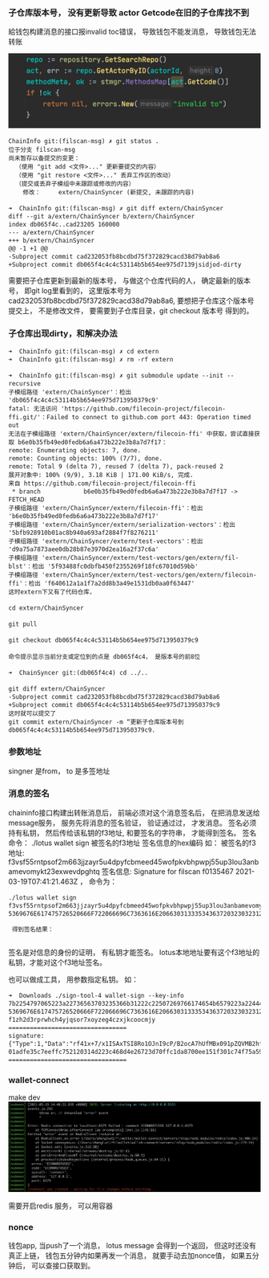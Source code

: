 ### 子仓库版本号， 没有更新导致 actor Getcode在旧的子仓库找不到

給钱包构建消息的接口报invalid toc错误， 导致钱包不能发消息， 导致钱包无法转账

![-w732](media/16148458286975.jpg)

```
ChainInfo git:(filscan-msg) ✗ git status .
位于分支 filscan-msg
尚未暂存以备提交的变更：
  （使用 "git add <文件>..." 更新要提交的内容）
  （使用 "git restore <文件>..." 丢弃工作区的改动）
  （提交或丢弃子模组中未跟踪或修改的内容）
	修改：     extern/ChainSyncer (新提交, 未跟踪的内容)

➜  ChainInfo git:(filscan-msg) ✗ git diff extern/ChainSyncer
diff --git a/extern/ChainSyncer b/extern/ChainSyncer
index db065f4c..cad23205 160000
--- a/extern/ChainSyncer
+++ b/extern/ChainSyncer
@@ -1 +1 @@
-Subproject commit cad232053fb8bcdbd75f372829cacd38d79ab8a6
+Subproject commit db065f4c4c4c53114b5b654ee975d7139jsidjod-dirty
```
需要把子仓库更新到最新的版本号， 与做这个仓库代码的人， 确定最新的版本号， 即git log里看到的， 这里版本号为cad232053fb8bcdbd75f372829cacd38d79ab8a6, 要想把子仓库这个版本号提交上， 不是修改文件， 要需要到子仓库目录，git checkout 版本号 得到的。 

### 子仓库出现dirty，和解决办法
```shell
➜  ChainInfo git:(filscan-msg) ✗ cd extern 
➜  ChainInfo git:(filscan-msg) ✗ rm -rf extern

➜  ChainInfo git:(filscan-msg) ✗ git submodule update --init --recursive
子模组路径 'extern/ChainSyncer'：检出 'db065f4c4c4c53114b5b654ee975d713950379c9'
fatal: 无法访问 'https://github.com/filecoin-project/filecoin-ffi.git/'：Failed to connect to github.com port 443: Operation timed out
无法在子模组路径 'extern/ChainSyncer/extern/filecoin-ffi' 中获取，尝试直接获取 b6e0b35fb49ed0fedb6a6a473b222e3b8a7d7f17：
remote: Enumerating objects: 7, done.
remote: Counting objects: 100% (7/7), done.
remote: Total 9 (delta 7), reused 7 (delta 7), pack-reused 2
展开对象中: 100% (9/9), 3.18 KiB | 171.00 KiB/s, 完成.
来自 https://github.com/filecoin-project/filecoin-ffi
 * branch            b6e0b35fb49ed0fedb6a6a473b222e3b8a7d7f17 -> FETCH_HEAD
子模组路径 'extern/ChainSyncer/extern/filecoin-ffi'：检出 'b6e0b35fb49ed0fedb6a6a473b222e3b8a7d7f17'
子模组路径 'extern/ChainSyncer/extern/serialization-vectors'：检出 '5bfb928910b01ac8b940a693af2884f7f8276211'
子模组路径 'extern/ChainSyncer/extern/test-vectors'：检出 'd9a75a7873aee0db28b87e3970d2ea16a2f37c6a'
子模组路径 'extern/ChainSyncer/extern/test-vectors/gen/extern/fil-blst'：检出 '5f93488fc0dbfb450f2355269f18fc67010d59bb'
子模组路径 'extern/ChainSyncer/extern/test-vectors/gen/extern/filecoin-ffi'：检出 'f640612a1a1f7a2dd8b3a49e1531db0aa0f63447'
这时extern下又有了代码仓库， 

cd extern/ChainSyncer

git pull

git checkout db065f4c4c4c53114b5b654ee975d713950379c9

命令提示显示当前分支或定位到的点是 db065f4c4， 是版本号的前8位

➜  ChainSyncer git:(db065f4c4) cd ../.. 

git diff extern/ChainSyncer
-Subproject commit cad232053fb8bcdbd75f372829cacd38d79ab8a6
+Subproject commit db065f4c4c4c53114b5b654ee975d713950379c9
这时就可以提交了
git commit extern/ChainSyncer -m “更新子仓库版本号到db065f4c4c4c53114b5b654ee975d713950379c9. 
```


### 参数地址 
singner 是from， to 是多签地址
### 消息的签名
chaininfo接口构建出转账消息后， 前端必须对这个消息签名后， 在把消息发送给message服务， 服务先将消息的签名验证， 验证通过过， 才发消息。 
    签名必须持有私钥， 然后传给该私钥的f3地址, 和要签名的字符串， 才能得到签名。 
    签名命令： 
./lotus wallet sign  被签名的f3地址 签名信息的hex编码
如：
被签名的f3地址: f3vsf55rntpsof2m663jjzayr5u4dpyfcbmeed45wofpkvbhpwpj55up3lou3anbamevomykt23exwevdpghtq
签名信息: Signature for filscan f0135467 2021-03-19T07:41:21.463Z ， 
   命令为：
```
./lotus wallet sign f3vsf55rntpsof2m663jjzayr5u4dpyfcbmeed45wofpkvbhpwpj55up3lou3anbamevomykt23exwevdpghtq 5369676E617475726520666F722066696C7363616E20663031333534363720323032312D30332D31395430373A34313A32312E3436335A
```
	 得到签名结果：  
```	   02a4f2ecefcea2356f26c8ce0b1b0362949f48a0a4bba1745499d171cc0879ddef9678b9fd3cb9770785a0793d45d8193017dae717b0cc00c31227fffcebd1e79e96cbdb1900ab5855a1aed639457a367320943938447054cb693e74d5b3681ed8
```
签名是对信息的身份的证明， 有私钥才能签名。 lotus本地地址要有这个f3地址的私钥，才能对这个f3地址签名。 

也可以做成工具， 用参数指定私钥。 
如： 
```
➜  Downloads ./sign-tool-4 wallet-sign --key-info 7b2254797065223a22736563703235366b31222c22507269766174654b6579223a22444f776a377669762b756c79524e684a4c4d30346c733270626236704256335876516e2f4a5353573253633d227d 5369676E617475726520666F722066696C7363616E20663031333534363720323032312D30332D31395430373A34313A32312E3436335A f1zh2d3rprwhch4yjqsor7xoyzeg4czxjkcoocmjy
=================================
signature: {"Type":1,"Data":"rf41x+7/x1ISAxTSI8Ro1OJnI9cP/B2ocA7hUfMBx091pZQVMB2hfglrt1w2xxvcfTa/fAfJ79AqPPI9TF/DpAA="}
01adfe35c7eeffc752120314d223c468d4e26723d70ffc1da8700ee151f301c74f75a59415301da17e096bb75c36c71bdc7d36bf7c07c9efd02a3cf23d4c5fc3a400
=================================
``` 

### wallet-connect 
make dev
![-w1315](media/16214067035378.jpg)

需要开启redis 服务， 可以用容器



### nonce 
钱包app, 当push了一个消息， lotus message 会得到一个返回， 但这时还没有真正上链， 钱包五分钟内如果再发一个消息， 就要手动去加nonce值， 如果五分钟后， 可以查接口获取到。 


